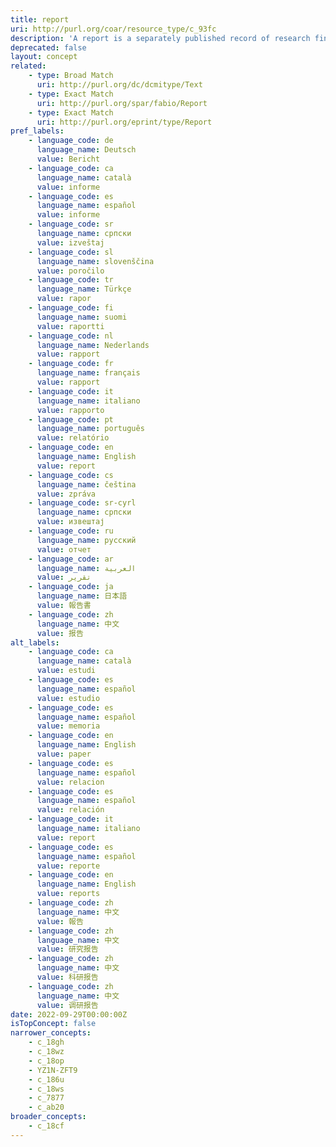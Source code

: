 ```yaml
---
title: report
uri: http://purl.org/coar/resource_type/c_93fc
description: 'A report is a separately published record of research findings, research still in progress, policy developments and events, or other technical findings, usually bearing a report number and sometimes a grant number assigned by the funding agency. Also, an official record of the activities of a committee or corporate entity, the proceedings of a government body, or an investigation by an agency, whether published or private, usually archived or submitted to a higher authority, voluntarily or under mandate. In a more general sense, any formal account of facts or information related to a specific event or phenomenon, sometimes given at regular intervals. [Source: http://lu.com/odlis/odlis_R.cfm#report ]'
deprecated: false
layout: concept
related:
    - type: Broad Match
      uri: http://purl.org/dc/dcmitype/Text
    - type: Exact Match
      uri: http://purl.org/spar/fabio/Report
    - type: Exact Match
      uri: http://purl.org/eprint/type/Report
pref_labels:
    - language_code: de
      language_name: Deutsch
      value: Bericht
    - language_code: ca
      language_name: català
      value: informe
    - language_code: es
      language_name: español
      value: informe
    - language_code: sr
      language_name: српски
      value: izveštaj
    - language_code: sl
      language_name: slovenščina
      value: poročilo
    - language_code: tr
      language_name: Türkçe
      value: rapor
    - language_code: fi
      language_name: suomi
      value: raportti
    - language_code: nl
      language_name: Nederlands
      value: rapport
    - language_code: fr
      language_name: français
      value: rapport
    - language_code: it
      language_name: italiano
      value: rapporto
    - language_code: pt
      language_name: português
      value: relatório
    - language_code: en
      language_name: English
      value: report
    - language_code: cs
      language_name: čeština
      value: zpráva
    - language_code: sr-cyrl
      language_name: српски
      value: извештај
    - language_code: ru
      language_name: русский
      value: отчет
    - language_code: ar
      language_name: العربية
      value: تقرير
    - language_code: ja
      language_name: 日本語
      value: 報告書
    - language_code: zh
      language_name: 中文
      value: 报告
alt_labels:
    - language_code: ca
      language_name: català
      value: estudi
    - language_code: es
      language_name: español
      value: estudio
    - language_code: es
      language_name: español
      value: memoria
    - language_code: en
      language_name: English
      value: paper
    - language_code: es
      language_name: español
      value: relacion
    - language_code: es
      language_name: español
      value: relación
    - language_code: it
      language_name: italiano
      value: report
    - language_code: es
      language_name: español
      value: reporte
    - language_code: en
      language_name: English
      value: reports
    - language_code: zh
      language_name: 中文
      value: 報告
    - language_code: zh
      language_name: 中文
      value: 研究报告
    - language_code: zh
      language_name: 中文
      value: 科研报告
    - language_code: zh
      language_name: 中文
      value: 调研报告
date: 2022-09-29T00:00:00Z
isTopConcept: false
narrower_concepts:
    - c_18gh
    - c_18wz
    - c_18op
    - YZ1N-ZFT9
    - c_186u
    - c_18ws
    - c_7877
    - c_ab20
broader_concepts:
    - c_18cf
---
```


